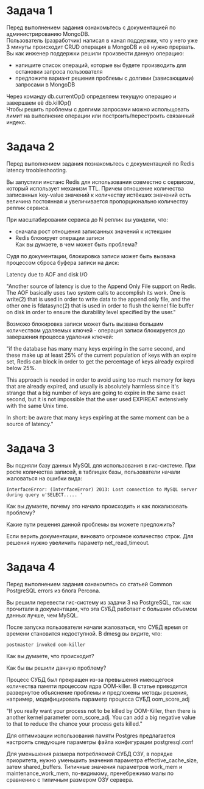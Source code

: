 # Задача 1  

Перед выполнением задания ознакомьтесь с документацией по администрированию MongoDB.  
Пользователь (разработчик) написал в канал поддержки, что у него уже 3 минуты происходит CRUD операция в MongoDB и её нужно прервать.  
Вы как инженер поддержки решили произвести данную операцию:  
- напишите список операций, которые вы будете производить для остановки запроса пользователя  
- предложите вариант решения проблемы с долгими (зависающими) запросами в MongoDB  

Через команду db.currentOp() определяем текущую операцию и завершаем её db.killOp()  
Чтобы решить проблемы с долгими запросами можно испольщовать лимит на выполнение операции или построить/перестроить связанный индекс.  



# Задача 2

Перед выполнением задания познакомьтесь с документацией по Redis latency troobleshooting.  

Вы запустили инстанс Redis для использования совместно с сервисом, который использует механизм TTL. Причем отношение количества записанных key-value значений к количеству истёкших значений есть величина постоянная и увеличивается пропорционально количеству реплик сервиса.  

При масштабировании сервиса до N реплик вы увидели, что:  
- сначала рост отношения записанных значений к истекшим  
- Redis блокирует операции записи  
Как вы думаете, в чем может быть проблема?  


Судя по документации, блокировка записи может быть вызвана процессом сброса буфера записи на диск:

Latency due to AOF and disk I/O

"Another source of latency is due to the Append Only File support on Redis. The AOF basically uses two system calls to accomplish its work. One is write(2) that is used in order to write data to the append only file, and the other one is fdatasync(2) that is used in order to flush the kernel file buffer on disk in order to ensure the durability level specified by the user."

Возможо блокировка записи может быть вызвана большим количеством удаляемых ключей - операция записи блокируется до завершения процесса удаления ключей:

"if the database has many many keys expiring in the same second, and these make up at least 25% of the current population of keys with an expire set, Redis can block in order to get the percentage of keys already expired below 25%.

This approach is needed in order to avoid using too much memory for keys that are already expired, and usually is absolutely harmless since it's strange that a big number of keys are going to expire in the same exact second, but it is not impossible that the user used EXPIREAT extensively with the same Unix time.

In short: be aware that many keys expiring at the same moment can be a source of latency."


# Задача 3

Вы подняли базу данных MySQL для использования в гис-системе. При росте количества записей, в таблицах базы, пользователи начали жаловаться на ошибки вида:  

```
InterfaceError: (InterfaceError) 2013: Lost connection to MySQL server during query u'SELECT..... '
```

Как вы думаете, почему это начало происходить и как локализовать проблему?

Какие пути решения данной проблемы вы можете предложить?


Если верить документации, виновато огромное количество строк. Для решения нужно увеличить параметр net_read_timeout.  



# Задача 4

Перед выполнением задания ознакомтесь со статьей Common PostgreSQL errors из блога Percona.

Вы решили перевести гис-систему из задачи 3 на PostgreSQL, так как прочитали в документации, что эта СУБД работает с большим объемом данных лучше, чем MySQL.  

После запуска пользователи начали жаловаться, что СУБД время от времени становится недоступной. В dmesg вы видите, что:  

```
postmaster invoked oom-killer
```

Как вы думаете, что происходит?

Как бы вы решили данную проблему?



Процесс СУБД был прекращен из-за превышения имеющегося количества памяти процессом ядра OOM-killer. В статье приводится развернутое объяснение проблемы и предложены методы решения, например, модифицировать параметр процесса СУБД oom_score_adj

"If you really want your process not to be killed by OOM-Killer, then there is another kernel parameter oom_score_adj. You can add a big negative value to that to reduce the chance your process gets killed."

Для оптимизации использования памяти Postgres предлагается настроить следующие параметры файла конфигурации postgresql.conf

Для уменьшения размера потребляемой СУБД ОЗУ, в порядке приоритета, нужно уменьшить значения параметра effective_cache_size, затем shared_buffers. Типичные значения параметров work_mem и maintenance_work_mem, по-видимому, пренебрежимо малы по сравнению с типичным размером ОЗУ сервера.
